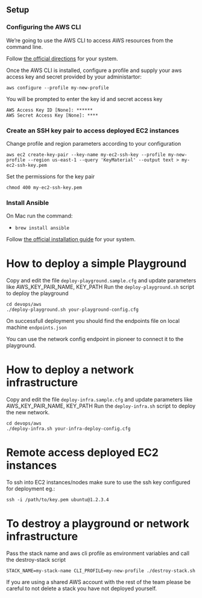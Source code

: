 ## Setup

### Configuring the AWS CLI
We’re going to use the AWS CLI to access AWS resources from the command line. 

Follow [the official directions](https://docs.aws.amazon.com/cli/latest/userguide/cli-chap-install.html) for your system.

Once the AWS CLI is installed, configure a profile and supply your aws access key and secret provided by your administartor:

`aws configure --profile my-new-profile`

You will be prompted to enter the key id and secret access key
```
AWS Access Key ID [None]: ******
AWS Secret Access Key [None]: **** 
```

### Create an SSH key pair to access deployed EC2 instances
Change profile and region parameters according to your configuration

```
aws ec2 create-key-pair --key-name my-ec2-ssh-key --profile my-new-profile --region us-east-1 --query 'KeyMaterial' --output text > my-ec2-ssh-key.pem
```

Set the permissions for the key pair 

`chmod 400 my-ec2-ssh-key.pem`

### Install Ansible
On Mac run the command:
* `brew install ansible`

Follow [the official installation guide](https://docs.ansible.com/ansible/latest/installation_guide/intro_installation.html) for your system.

# How to deploy a simple Playground
Copy and edit the file `deploy-playground.sample.cfg` and update parameters like AWS_KEY_PAIR_NAME, KEY_PATH
Run the `deploy-playground.sh` script to deploy the playground

```
cd devops/aws
./deploy-playground.sh your-playground-config.cfg
```

On successfull deployment you should find the endpoints file on local machine
`endpoints.json`

You can use the network config endpoint in pioneer to connect it to the playground.

# How to deploy a network infrastructure
Copy and edit the file `deploy-infra.sample.cfg` and update parameters like AWS_KEY_PAIR_NAME, KEY_PATH
Run the `deploy-infra.sh` script to deploy the new network.

```
cd devops/aws
./deploy-infra.sh your-infra-deploy-config.cfg
```

# Remote access deployed EC2 instances
To ssh into EC2 instances/nodes make sure to use the ssh key configured for deployment eg.:

`ssh -i /path/to/key.pem ubuntu@1.2.3.4`

# To destroy a playground or network infrastructure

Pass the stack name and aws cli profile as environment variables and call the destroy-stack script
```
STACK_NAME=my-stack-name CLI_PROFILE=my-new-profile ./destroy-stack.sh
```

If you are using a shared AWS account with the rest of the team please be careful to not delete a stack you have not deployed yourself.
